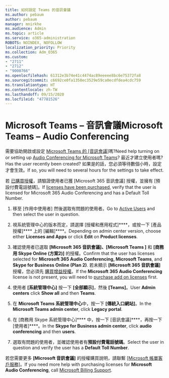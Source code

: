 ```yaml
---
title: 如何設定 Teams 的音訊會議
ms.author: pebaum
author: pebaum
manager: mnirkhe
ms.audience: Admin
ms.topic: article
ms.service: o365-administration
ROBOTS: NOINDEX, NOFOLLOW
localization_priority: Priority
ms.collection: Adm_O365
ms.custom:
- "2711"
- "2712"
- "9000766"
ms.openlocfilehash: 61312e3b74e41c4474ac89eeeee8bc6e75372fa8
ms.sourcegitcommit: c6692ce0fa1358ec3529e59ca0ecdfdea4cdc759
ms.translationtype: HT
ms.contentlocale: zh-TW
ms.lasthandoff: 09/15/2020
ms.locfileid: "47781526"
---
```

# <a name="microsoft-teams--audio-conferencing"></a><span data-ttu-id="3076f-102">Microsoft Teams – 音訊會議</span><span class="sxs-lookup"><span data-stu-id="3076f-102">Microsoft Teams – Audio Conferencing</span></span>

<span data-ttu-id="3076f-103">需要協助開啟或設定 [Microsoft Teams 的 [音訊會議]](https://docs.microsoft.com/microsoftteams/set-up-audio-conferencing-in-teams)嗎?</span><span class="sxs-lookup"><span data-stu-id="3076f-103">Need help turning on or setting up [Audio Conferencing for Microsoft Teams](https://docs.microsoft.com/microsoftteams/set-up-audio-conferencing-in-teams)?</span></span>  <span data-ttu-id="3076f-104">最近才建立使用者嗎?</span><span class="sxs-lookup"><span data-stu-id="3076f-104">Has the user recently been created?</span></span> <span data-ttu-id="3076f-105">如果是的話，您必須等待數個小時，設定才會生效。</span><span class="sxs-lookup"><span data-stu-id="3076f-105">If so, you will need to several hours for the settings to take effect.</span></span>

<span data-ttu-id="3076f-106">若 [已購買授權](https://docs.microsoft.com/microsoftteams/set-up-audio-conferencing-in-teams#step-2-get-and-assign-licenses)，請驗證使用者已獲 [Microsoft 365 音訊會議] 授權，並擁有 [預設付費電話號碼]。</span><span class="sxs-lookup"><span data-stu-id="3076f-106">If [licenses have been purchased](https://docs.microsoft.com/microsoftteams/set-up-audio-conferencing-in-teams#step-2-get-and-assign-licenses), verify that the user is licensed for Microsoft 365 Audio Conferencing and has a Default Toll Number.</span></span>

1. <span data-ttu-id="3076f-107">移至 [作用中使用者][](https://admin.microsoft.com/Adminportal/Home?source=applauncher#/users) 然後選取有問題的使用者。</span><span class="sxs-lookup"><span data-stu-id="3076f-107">Go to [Active Users](https://admin.microsoft.com/Adminportal/Home?source=applauncher#/users) and then select the user in question.</span></span>

2. <span data-ttu-id="3076f-108">視系統管理中心的版本而定，請選擇 [授權和應用程式]\*\*\*\*，或按一下 [產品授權]\*\*\*\* 上的 [編輯]\*\*\*\*。</span><span class="sxs-lookup"><span data-stu-id="3076f-108">Depending on admin center version, choose either **Licenses and Apps** or click **Edit** on **Product licenses**.</span></span>

3. <span data-ttu-id="3076f-109">確認使用者已選取 **[Microsoft 365 音訊會議]、[Microsoft Teams ]** 和 **[商務用 Skype Online (方案2)]** 的授權。</span><span class="sxs-lookup"><span data-stu-id="3076f-109">Confirm that the user has licenses selected for **Microsoft 365 Audio Conferencing, Microsoft Teams**, and **Skype for Business Online (Plan 2)**.</span></span> <span data-ttu-id="3076f-110">若未顯示 **[Microsoft 365 音訊會議]** 授權，您必須先 [購買增益授權](https://docs.microsoft.com/microsoftteams/teams-add-on-licensing/microsoft-teams-add-on-licensing?tabs=small-business)。</span><span class="sxs-lookup"><span data-stu-id="3076f-110">If the **Microsoft 365 Audio Conferencing** license is not present, you will need to [purchase add on licenses](https://docs.microsoft.com/microsoftteams/teams-add-on-licensing/microsoft-teams-add-on-licensing?tabs=small-business) first.</span></span>

4. <span data-ttu-id="3076f-111">使用者 **[系統管理中心]** 按一下 **[全部顯示]**，然後 **[Teams]**。</span><span class="sxs-lookup"><span data-stu-id="3076f-111">User **Admin centers** click **Show all** and then **Teams**.</span></span>

5. <span data-ttu-id="3076f-112">在 **Microsoft Teams 系統管理中心**中，按一下 **[傳統入口網站]**。</span><span class="sxs-lookup"><span data-stu-id="3076f-112">In the **Microsoft Teams admin center**, click **Legacy portal**.</span></span>

6. <span data-ttu-id="3076f-113">在 [商務用 Skype 系統管理中心]\*\*\*\* 中，按一下 [音訊會議]\*\*\*\*，再按一下 [使用者]\*\*\*\*。</span><span class="sxs-lookup"><span data-stu-id="3076f-113">In the **Skype for Business admin center**, click **audio conferencing** and then **users**.</span></span>

7. <span data-ttu-id="3076f-114">選取有問題的使用者，並確認使用者有**預設付費電話號碼**。</span><span class="sxs-lookup"><span data-stu-id="3076f-114">Select the user in question and verify the user has a **Default Toll Number**.</span></span>

<span data-ttu-id="3076f-115">若您需要更多 **[Microsoft 音訊會議]** 的授權購買說明，請聯繫 [[Microsoft 帳單客戶服務]](https://docs.microsoft.com/microsoft-365/admin/contact-support-for-business-products?view=o365-worldwide#phone-support)。</span><span class="sxs-lookup"><span data-stu-id="3076f-115">If you need more help with purchasing licenses for **Microsoft Audio Conferencing**, call [Microsoft Billing Support](https://docs.microsoft.com/microsoft-365/admin/contact-support-for-business-products?view=o365-worldwide#phone-support).</span></span>
